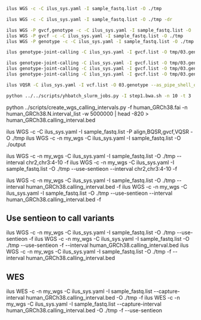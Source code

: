 ```bash
ilus WGS -c -C ilus_sys.yaml -I sample_fastq.list -O ./tmp
```

```bash
ilus WGS -c -C ilus_sys.yaml -I sample_fastq.list -O ./tmp -dr
```

```bash
ilus WGS -P gvcf,genotype -c -C ilus_sys.yaml -I sample_fastq.list -O ./tmp
ilus WGS -P gvcf -c -C ilus_sys.yaml -I sample_fastq.list -O ./tmp
ilus WGS -P genotype -c -C ilus_sys.yaml -I sample_fastq.list -O ./tmp -f 
```

```bash
ilus genotype-joint-calling -C ilus_sys.yaml -I gvcf.list -O tmp/03.genotype 
```

```bash
ilus genotype-joint-calling -C ilus_sys.yaml -I gvcf.list -O tmp/03.genotype --as_pipe_shell_order -f
ilus genotype-joint-calling -C ilus_sys.yaml -I gvcf.list -O tmp/03.genotype --as_pipe_shell_order -f --use-sentieon
ilus genotype-joint-calling -C ilus_sys.yaml -I gvcf.list -O tmp/03.genotype --as_pipe_shell_order -f --use-sentieon --interval human_GRCh38.calling_interval.bed
```

```bash
ilus VQSR -C ilus_sys.yaml -I vcf.list -O 03.genotype --as_pipe_shell_order -f 
```

```bash
python ../../scripts/yhbatch_slurm_jobs.py -I step1.bwa.sh -n 10 -t 3
```

python ../scripts/create_wgs_calling_intervals.py -f human_GRCh38.fai -n human_GRCh38.N.interval_list -w 5000000 | head -820 > human_GRCh38.calling_interval.bed

ilus WGS -c -C ilus_sys.yaml -I sample_fastq.list -P align,BQSR,gvcf,VQSR -O ./tmp
ilus WGS -c -n my_wgs -C ilus_sys.yaml -I sample_fastq.list -O ./output

ilus WGS -c -n my_wgs -C ilus_sys.yaml -I sample_fastq.list -O ./tmp --interval chr2,chr3:4-10 -f
ilus WGS -c -n my_wgs -C ilus_sys.yaml -I sample_fastq.list -O ./tmp --use-sentieon --interval chr2,chr3:4-10 -f

ilus WGS -c -n my_wgs -C ilus_sys.yaml -I sample_fastq.list -O ./tmp --interval human_GRCh38.calling_interval.bed -f
ilus WGS -c -n my_wgs -C ilus_sys.yaml -I sample_fastq.list -O ./tmp --use-sentieon --interval human_GRCh38.calling_interval.bed -f

## Use sentieon to call variants
ilus WGS -c -n my_wgs -C ilus_sys.yaml -I sample_fastq.list -O ./tmp --use-sentieon -f
ilus WGS -c -n my_wgs -C ilus_sys.yaml -I sample_fastq.list -O ./tmp --use-sentieon -f --interval human_GRCh38.calling_interval.bed 
ilus WGS -c -n my_wgs -C ilus_sys.yaml -I sample_fastq.list -O ./tmp -f --interval human_GRCh38.calling_interval.bed

## WES
ilus WES -c -n my_wgs -C ilus_sys.yaml -I sample_fastq.list --capture-interval human_GRCh38.calling_interval.bed -O ./tmp -f
ilus WES -c -n my_wgs -C ilus_sys.yaml -I sample_fastq.list --capture-interval human_GRCh38.calling_interval.bed -O ./tmp -f --use-sentieon
